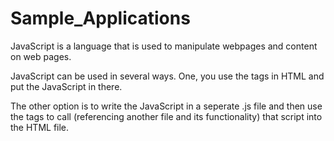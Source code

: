 # Sample_Applications

JavaScript is a language that is used to manipulate webpages and content on web pages.

JavaScript can be used in several ways. One, you use the <script></script> tags in HTML and put the JavaScript in there.

The other option is to write the JavaScript in a seperate .js file and then use the <script></script> tags to call (referencing another file and its functionality) that script into the HTML file. 
